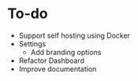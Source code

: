 # To-do

- Support self hosting using Docker
- Settings
  - Add branding options
- Refactor Dashboard
- Improve documentation
